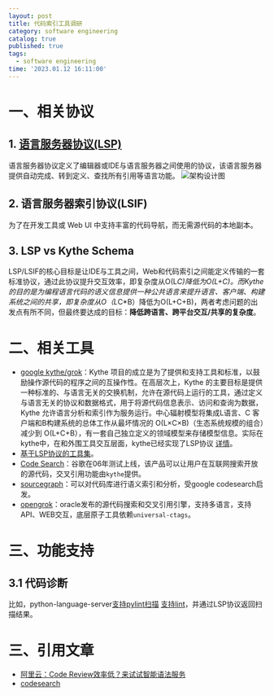 ```yaml
---
layout: post
title: 代码索引工具调研
category: software engineering
catalog: true
published: true
tags:
  - software engineering
time: '2023.01.12 16:11:00'
---
```

# 一、相关协议
## 1. [语言服务器协议(LSP)](https://microsoft.github.io/language-server-protocol/)
语言服务器协议定义了编辑器或IDE与语言服务器之间使用的协议，该语言服务器提供自动完成、转到定义、查找所有引用等语言功能。
![架构设计图]({{site.baseurl}}/img/2023/Q1/20230112LSP.jpg)

## 2. 语言服务器索引协议(LSIF)
为了在开发工具或 Web UI 中支持丰富的代码导航，而无需源代码的本地副本。

## 3. LSP vs Kythe Schema
LSP/LSIF的核心目标是让IDE与工具之间，Web和代码索引之间能定义传输的一套标准协议，通过此协议提升交互效率，即复杂度从O(L*C)降低为O(L+C)。而Kythe的目的是为编程语言代码的语义信息提供一种公共语言来提升语言、客户端、构建系统之间的共享，即复杂度从O（L*C*B）降低为O(L+C+B)，两者考虑问题的出发点有所不同，但最终要达成的目标：**降低跨语言、跨平台交互/共享的复杂度**。

# 二、相关工具
- [google kythe/grok](https://kythe.io/docs/kythe-overview.html)：Kythe 项目的成立是为了提供和支持工具和标准，以鼓励操作源代码的程序之间的互操作性。在高层次上，Kythe 的主要目标是提供一种标准的、与语言无关的交换机制，允许在源代码上运行的工具，通过定义与语言无关的协议和数据格式，用于将源代码信息表示、访问和查询为数据，Kythe 允许语言分析和索引作为服务运行。中心辐射模型将集成L语言、C 客户端和B构建系统的总体工作从最坏情况的 O(L×C×B)（生态系统规模的组合）减少到 O(L+C+B），有一套自己独立定义的领域模型来存储模型信息。实际在kythe中，在和外围工具交互层面，kythe已经实现了LSP协议 [详情](https://github.com/kythe/kythe/blob/master/kythe/go/languageserver/languageserver.go)。
- [基于LSP协议的工具集](https://microsoft.github.io/language-server-protocol/implementors/servers/)。
- [Code Search](https://developers.google.com/code-search/user/getting-started)：谷歌在06年测试上线，该产品可以让用户在互联网搜索开放的源代码，交叉引用功能由`kythe`提供。
- [sourcegraph](https://github.com/sourcegraph/sourcegraph)：可以对代码库进行语义索引和分析，受google codesearch启发。
- [opengrok](https://github.com/oracle/opengrok)：oracle发布的源代码搜索和交叉引用引擎，支持多语言，支持API、WEB交互，底层原子工具依赖`universal-ctags`。

# 三、功能支持
## 3.1 代码诊断
比如，python-language-server[支持pylint扫描](https://github.com/palantir/python-language-server/pull/385/files) [支持lint](https://github.com/palantir/python-language-server/pull/66/files)，并通过LSP协议返回扫描结果。

# 三、引用文章
- [阿里云：Code Review效率低？来试试智能语法服务](https://developer.aliyun.com/article/780704)
- [codesearch](https://github.com/google/codesearch)
